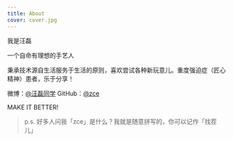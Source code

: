 ```yaml
---
title: About
cover: cover.jpg
---
```


我是汪磊

一个自命有理想的手艺人

秉承技术源自生活服务于生活的原则，喜欢尝试各种新玩意儿。重度强迫症（匠心精神）患者，乐于分享！

微博：[@汪磊同学](https://weibo.com/zceme)
GitHub：[@zce](https://github.com/zce)

MAKE IT BETTER!

> p.s. 好多人问我「zce」是什么？我就是随意拼写的，你可以记作「找茬儿」

